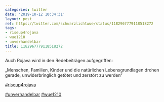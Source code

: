 ```yaml
---
categories: twitter
date: '2019-10-12 10:34:31'
layout: post
ref: https://twitter.com/schwarzlichtwue/status/1182967779118518272
tags:
- riseup4rojava
- wue1210
- unverhandelbar
title: 1182967779118518272
---
```

Auch Rojava wird in den Redebeiträgen aufgegriffen:

„Menschen, Familien, Kinder und die natürlichen Lebensgrundlagen drohen gerade, unwiderbringlich getötet und zerstört zu werden“

[#riseup4rojava](/t/riseup4rojava)

[#unverhandelbar](/t/unverhandelbar) [#wue1210](/t/wue1210)  